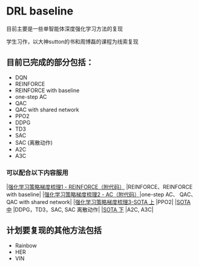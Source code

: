 # DRL baseline

目前主要是一些单智能体深度强化学习方法的复现

学生习作，以大神sutton的书和周博磊的课程为线索复现

## 目前已完成的部分包括：

* DQN
* REINFORCE
* REINFORCE with baseline
* one-step AC
* QAC
* QAC with shared network
* PPO2
* DDPG
* TD3
* SAC
* SAC (离散动作)
* A2C
* A3C

### 可以配合以下内容服用
|[强化学习策略梯度梳理1 - REINFORCE（附代码）](https://blog.csdn.net/thousandsofwind/article/details/107081358) |REINFORCE、REINFORCE with baseline|
|[强化学习策略梯度梳理2 - AC（附代码）](https://blog.csdn.net/thousandsofwind/article/details/107174444)|one-step AC、 QAC、 QAC with shared network|
|[强化学习策略梯度梳理3-SOTA 上](https://blog.csdn.net/thousandsofwind/article/details/107209674)      |PPO2|
|[SOTA 中](https://blog.csdn.net/thousandsofwind/article/details/107420872)                          |DDPG，TD3，SAC, SAC 离散动作|
|[SOTA 下](https://blog.csdn.net/thousandsofwind/article/details/107618808)                          |A2C, A3C|

## 计划要复现的其他方法包括
* Rainbow
* HER
* VIN
